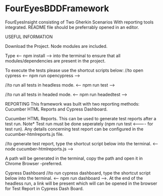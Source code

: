 # FourEyesBDDFramework



FourEyesInsight consisting of Two Gherkin Scenarios With reporting tools integrated. README file should be preferrably opened in an editor.

USEFUL INFORMATION

Download the Project. Node modules are included.

Type <-- npm install --> into the terminal to ensure that all modules/dependencies are present in the project.

To execute the tests please use the shortcut scripts below: //to open cypress <-- npm run opencypress -->

//to run all tests in headless mode. <-- npm run test -->

//to run all tests in headed mode. <-- npm run headedtest -->

REPORTING This framework was built with two reporting methods: Cucumber HTML Reports and Cypress Dashboard.

Cucumber HTML Reports. This can be used to generate test reports after a test run. Note* Test run must be done seperately (npm run test <---- for test run). Any details concerning test report can be configured in the cucumber-htmlreports.js file.

//to generate test report, type the shortcut script below into the terminal. <-- node cucumber-htmlreports.js -->

A path will be generated in the terminal, copy the path and open it in Chrome Browser -preferred.

Cypress Dashboard //to run cypress dashboard, type the shortcut script below into the terminal. <-- npm run dashboard -->. At the end of the headless run, a link will be present which will can be opened in the browser for Test Report in Cypress Dash Board.
